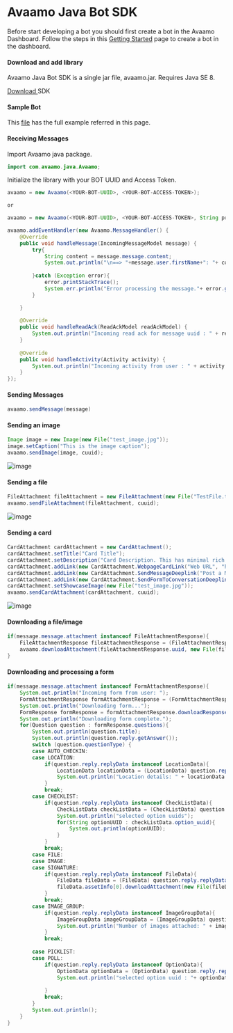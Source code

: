 # Avaamo Java Bot SDK

Before start developing a bot you should first create a bot in the Avaamo Dashboard.
Follow the steps in this [Getting Started](https://github.com/avaamo/java/wiki) page to create a bot in the dashboard.

#### Download and add library
Avaamo Java Bot SDK is a single jar file, avaamo.jar. Requires Java SE 8.

[ Download ](https://github.com/avaamo/java/blob/master/avaamo.jar?raw=true) SDK

#### Sample Bot

This [file](https://github.com/avaamo/java/blob/master/SampleBot.java?raw=true) has the full example referred in this page.

#### Receiving Messages

Import Avaamo java package.
```java
import com.avaamo.java.Avaamo;

```
Initialize the library with your BOT UUID and Access Token.

```java
avaamo = new Avaamo(<YOUR-BOT-UUID>, <YOUR-BOT-ACCESS-TOKEN>);

or

avaamo = new Avaamo(<YOUR-BOT-UUID>, <YOUR-BOT-ACCESS-TOKEN>, String proxyUsername, String proxyPassword, String proxyURI)

avaamo.addEventHandler(new Avaamo.MessageHandler() {
	@Override
	public void handleMessage(IncomingMessageModel message) {
		try{
			String content = message.message.content;
			System.out.println("\n==> "+message.user.firstName+": "+ content);					
			
		}catch (Exception error){
			error.printStackTrace();
			System.err.println("Error processing the message."+ error.getMessage());
		}

	}
	
	@Override
	public void handleReadAck(ReadAckModel readAckModel) {
		System.out.println("Incoming read ack for message uuid : " + readAckModel.read_ack.message_uuid );
	}
	
	@Override
	public void handleActivity(Activity activity) {
		System.out.println("Incoming activity from user : " + activity.user.firstName + " " + activity.user.lastName );
	}
});

```
#### Sending Messages

```java
avaamo.sendMessage(message)
```

#### Sending an image

```java
Image image = new Image(new File("test_image.jpg"));
image.setCaption("This is the image caption");
avaamo.sendImage(image, cuuid);
```
![image](screenshots/image.png)

#### Sending a file

```java
FileAttachment fileAttachment = new FileAttachment(new File("TestFile.txt"));
avaamo.sendFileAttachment(fileAttachment, cuuid);
```
![image](screenshots/file.png)

#### Sending a card

```java
CardAttachment cardAttachment = new CardAttachment();
cardAttachment.setTitle("Card Title");
cardAttachment.setDescription("Card Description. This has minimal rich text capabilities as well. For example <b>Bold</b> <i>Italics</i>");
cardAttachment.addLink(new CardAttachment.WebpageCardLink("Web URL", "http://www.avaamo.com"));
cardAttachment.addLink(new CardAttachment.SendMessageDeeplink("Post a Message", "Sample Action"));
cardAttachment.addLink(new CardAttachment.SendFormToConversationDeeplink("Open a Form", "63c906c3-553e-9680-c273-28d1e54da050", "Say Yes", null));
cardAttachment.setShowcaseImage(new File("test_image.jpg"));
avaamo.sendCardAttachment(cardAttachment, cuuid);
```
![image](screenshots/card.png)

#### Downloading a file/image

```java
if(message.message.attachment instanceof FileAttachmentResponse){
	FileAttachmentResponse fileAttachmentResponse = (FileAttachmentResponse)message.message.attachment;
	avaamo.downloadAttachment(fileAttachmentResponse.uuid, new File(fileAttachmentResponse.name));
}
```

#### Downloading and processing a form

```java
if(message.message.attachment instanceof FormAttachmentResponse){
	System.out.println("Incoming form from user: ");
	FormAttachmentResponse formAttachmentResponse = (FormAttachmentResponse) message.message.attachment;
	System.out.println("Downloading form...");
	FormResponse formResponse = formAttachmentResponse.downloadResponse();
	System.out.println("Downloading form complete.");
	for(Question question : formResponse.questions){
		System.out.println(question.title);
		System.out.println(question.reply.getAnswer());
		switch (question.questionType) {
		case AUTO_CHECKIN:
		case LOCATION:
			if(question.reply.replyData instanceof LocationData){
				LocationData locationData = (LocationData) question.reply.replyData;
				System.out.println("Location details: " + locationData.lat + " :: " + locationData.lng);
			}
			break;
		case CHECKLIST:
			if(question.reply.replyData instanceof CheckListData){
				CheckListData checkListData = (CheckListData) question.reply.replyData;
				System.out.println("selected option uuids");
				for(String optionUUID : checkListData.option_uuid){
					System.out.println(optionUUID);
				}
			}
			break;
		case FILE:
		case IMAGE:
		case SIGNATURE:
			if(question.reply.replyData instanceof FileData){
				FileData fileData = (FileData) question.reply.replyData;
				fileData.assetInfo[0].downloadAttachment(new File(fileData.assetInfo[0].file_name));
			}
			break;
		case IMAGE_GROUP:
			if(question.reply.replyData instanceof ImageGroupData){
				ImageGroupData imageGroupData = (ImageGroupData) question.reply.replyData;
				System.out.println("Number of images attached: " + imageGroupData.fileNames.length);
			}
			break;
		
		case PICKLIST:
		case POLL:
			if(question.reply.replyData instanceof OptionData){
				OptionData optionData = (OptionData) question.reply.replyData;
				System.out.println("selected option uuid : "+ optionData.option_uuid);
				
			}
			break;
		}
		System.out.println();
	}
}

```

